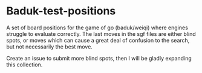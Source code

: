 # Baduk-test-positions
A set of board positions for the game of go (baduk/weiqi) where engines struggle to evaluate correctly. The last moves in the sgf files are either blind spots, or moves which can cause a great deal of confusion to the search, but not necessarily the best move.

Create an issue to submit more blind spots, then I will be gladly expanding this collection.
